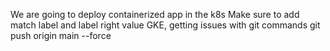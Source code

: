 We are going to deploy containerized app in the k8s
Make sure to add match label and label right value
GKE, getting issues with git commands
git push origin main --force
